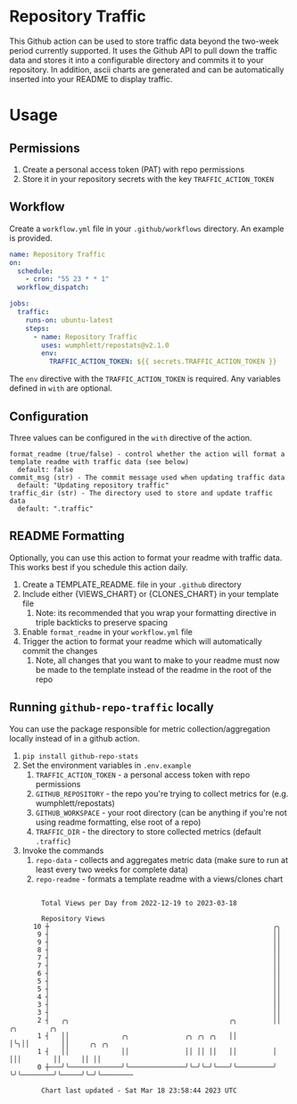 # Repository Traffic

This Github action can be used to store traffic data beyond the two-week period currently supported.
It uses the Github API to pull down the traffic data and stores it into a configurable directory and commits it to your 
repository. In addition, ascii charts are generated and can be automatically inserted into your README to display traffic.

# Usage
## Permissions
1. Create a personal access token (PAT) with repo permissions
2. Store it in your repository secrets with the key `TRAFFIC_ACTION_TOKEN`

## Workflow
Create a `workflow.yml` file in your `.github/workflows` directory. An example is provided.

```yaml
name: Repository Traffic
on:
  schedule:
    - cron: "55 23 * * 1"
  workflow_dispatch:

jobs:
  traffic:
    runs-on: ubuntu-latest
    steps:
      - name: Repository Traffic
        uses: wumphlett/repostats@v2.1.0
        env:
          TRAFFIC_ACTION_TOKEN: ${{ secrets.TRAFFIC_ACTION_TOKEN }}
```
The `env` directive with the `TRAFFIC_ACTION_TOKEN` is required. Any variables defined in `with` are optional.

## Configuration
Three values can be configured in the `with` directive of the action.
```
format_readme (true/false) - control whether the action will format a template readme with traffic data (see below)
  default: false
commit_msg (str) - The commit message used when updating traffic data
  default: "Updating repository traffic"
traffic_dir (str) - The directory used to store and update traffic data
  default: ".traffic"
```

## README Formatting
Optionally, you can use this action to format your readme with traffic data. This works best if you schedule this action
daily.

1. Create a TEMPLATE_README.<any type> file in your `.github` directory
2. Include either {VIEWS_CHART} or {CLONES_CHART} in your template file
   1. Note: its recommended that you wrap your formatting directive in triple backticks to preserve spacing
3. Enable `format_readme` in your `workflow.yml` file
4. Trigger the action to format your readme which will automatically commit the changes
   1. Note, all changes that you want to make to your readme must now be made to the template instead of the readme in the root of the repo

## Running `github-repo-traffic` locally
You can use the package responsible for metric collection/aggregation locally instead of in a github action.

1. `pip install github-repo-stats`
2. Set the environment variables in `.env.example`
   1. `TRAFFIC_ACTION_TOKEN` - a personal access token with repo permissions
   2. `GITHUB_REPOSITORY` - the repo you're trying to collect metrics for (e.g. wumphlett/repostats)
   3. `GITHUB_WORKSPACE` - your root directory (can be anything if you're not using readme formatting, else root of a repo)
   4. `TRAFFIC_DIR` - the directory to store collected metrics (default `.traffic`)
3. Invoke the commands
   1. `repo-data` - collects and aggregates metric data (make sure to run at least every two weeks for complete data)
   2. `repo-readme` - formats a template readme with a views/clones chart

```

        Total Views per Day from 2022-12-19 to 2023-03-18

        Repository Views
      10 ┼                                                        ╭╮
       9 ┤                                                        ││
       9 ┤                                                        ││
       8 ┤                                                        ││
       7 ┤                                                        ││
       7 ┤                                                        ││
       6 ┤                                                        ││
       5 ┤                                                        ││
       5 ┤                                                        ││
       4 ┤                                                        ││
       3 ┤                                                        ││
       3 ┤                                                        ││
       2 ┤   ╭╮                                        ╭╮         ││ ╭╮        ╭╮
       1 ┤   ││             ╭╮              ╭╮ ╭╮ ╭╮   ││         │╰╮││        ││     ╭╮ ╭╮
       1 ┤   ││             ││              ││ ││ ││   ││         │ │││        ││     ││ ││
       0 ┼───╯╰─────────────╯╰──────────────╯╰─╯╰─╯╰───╯╰─────────╯ ╰╯╰────────╯╰─────╯╰─╯╰────────

        Chart last updated - Sat Mar 18 23:58:44 2023 UTC
        
```
